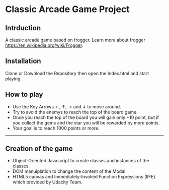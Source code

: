 # Classic Arcade Game Project

## Intrduction
A classic arcade game based on frogger.
Learn more about frogger <https://en.wikipedia.org/wiki/Frogger>.

## Installation
Clone or Download the Repository then open the Index.html and start playing.


## How to play
* Use the Key Arrows  &larr;, &uarr;, &rarr; and &darr; to move around.
* Try to avoid the enemys to reach the top of the board game.
* Once you reach the top of the board you will gain only +10 point, but if you collect the gems and the star you will be rewarded by more points.
* Your goal is to reach 1000 points or more.

___

## Creation of the game

* Object-Oriented Javascript to create classes and instances of the classes.
* DOM manuiplation to change the content of the Modal.
* HTML5 canvas and Immediately-Invoked Function Expressions (IIFE) which provided by Udacity Team.


